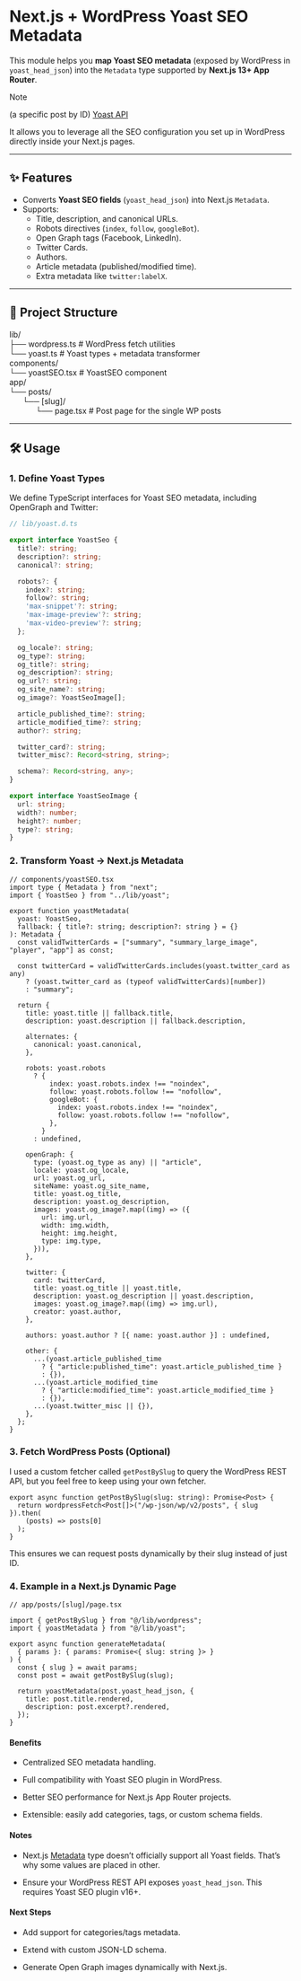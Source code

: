 # Next.js + WordPress Yoast SEO Metadata

This module helps you **map Yoast SEO metadata** (exposed by WordPress in `yoast_head_json`) into the `Metadata` type supported by **Next.js 13+ App Router**.  



> [!NOTE]
> (a specific post by ID) [Yoast API](https://yoast.com/wp-json/wp/v2/posts/607)

It allows you to leverage all the SEO configuration you set up in WordPress directly inside your Next.js pages.

---

## ✨ Features

- Converts **Yoast SEO fields** (`yoast_head_json`) into Next.js `Metadata`.
- Supports:
  - Title, description, and canonical URLs.
  - Robots directives (`index`, `follow`, `googleBot`).
  - Open Graph tags (Facebook, LinkedIn).
  - Twitter Cards.
  - Authors.
  - Article metadata (published/modified time).
  - Extra metadata like `twitter:labelX`.

---

## 📂 Project Structure
lib/  
├── wordpress.ts # WordPress fetch utilities  
└── yoast.ts # Yoast types + metadata transformer  
components/   
└── yoastSEO.tsx # YoastSEO component  
app/  
└── posts/  
&nbsp;&nbsp;&nbsp;&nbsp;&nbsp;&nbsp;└── [slug]/  
&nbsp;&nbsp;&nbsp;&nbsp;&nbsp;&nbsp;&nbsp;&nbsp;&nbsp;&nbsp;&nbsp;&nbsp;└── page.tsx # Post page for the single WP posts  


---

## 🛠️ Usage

### 1. Define Yoast Types

We define TypeScript interfaces for Yoast SEO metadata, including OpenGraph and Twitter:

```ts
// lib/yoast.d.ts

export interface YoastSeo {
  title?: string;
  description?: string;
  canonical?: string;

  robots?: {
    index?: string;
    follow?: string;
    'max-snippet'?: string;
    'max-image-preview'?: string;
    'max-video-preview'?: string;
  };

  og_locale?: string;
  og_type?: string;
  og_title?: string;
  og_description?: string;
  og_url?: string;
  og_site_name?: string;
  og_image?: YoastSeoImage[];

  article_published_time?: string;
  article_modified_time?: string;
  author?: string;

  twitter_card?: string;
  twitter_misc?: Record<string, string>;

  schema?: Record<string, any>;
}

export interface YoastSeoImage {
  url: string;
  width?: number;
  height?: number;
  type?: string;
}
```

### 2. Transform Yoast → Next.js Metadata

```tsx
// components/yoastSEO.tsx
import type { Metadata } from "next";
import { YoastSeo } from "../lib/yoast";

export function yoastMetadata(
  yoast: YoastSeo,
  fallback: { title?: string; description?: string } = {}
): Metadata {
  const validTwitterCards = ["summary", "summary_large_image", "player", "app"] as const;

  const twitterCard = validTwitterCards.includes(yoast.twitter_card as any)
    ? (yoast.twitter_card as (typeof validTwitterCards)[number])
    : "summary";

  return {
    title: yoast.title || fallback.title,
    description: yoast.description || fallback.description,

    alternates: {
      canonical: yoast.canonical,
    },

    robots: yoast.robots
      ? {
          index: yoast.robots.index !== "noindex",
          follow: yoast.robots.follow !== "nofollow",
          googleBot: {
            index: yoast.robots.index !== "noindex",
            follow: yoast.robots.follow !== "nofollow",
          },
        }
      : undefined,

    openGraph: {
      type: (yoast.og_type as any) || "article",
      locale: yoast.og_locale,
      url: yoast.og_url,
      siteName: yoast.og_site_name,
      title: yoast.og_title,
      description: yoast.og_description,
      images: yoast.og_image?.map((img) => ({
        url: img.url,
        width: img.width,
        height: img.height,
        type: img.type,
      })),
    },

    twitter: {
      card: twitterCard,
      title: yoast.og_title || yoast.title,
      description: yoast.og_description || yoast.description,
      images: yoast.og_image?.map((img) => img.url),
      creator: yoast.author,
    },

    authors: yoast.author ? [{ name: yoast.author }] : undefined,

    other: {
      ...(yoast.article_published_time
        ? { "article:published_time": yoast.article_published_time }
        : {}),
      ...(yoast.article_modified_time
        ? { "article:modified_time": yoast.article_modified_time }
        : {}),
      ...(yoast.twitter_misc || {}),
    },
  };
}
```

### 3. Fetch WordPress Posts (Optional)

I used a custom fetcher called `getPostBySlug` to query the WordPress REST API, but you feel free to keep using your own fetcher.

```tsx
export async function getPostBySlug(slug: string): Promise<Post> {
  return wordpressFetch<Post[]>("/wp-json/wp/v2/posts", { slug }).then(
    (posts) => posts[0]
  );
}
```

This ensures we can request posts dynamically by their slug instead of just ID.

### 4. Example in a Next.js Dynamic Page
```
// app/posts/[slug]/page.tsx

import { getPostBySlug } from "@/lib/wordpress";
import { yoastMetadata } from "@/lib/yoast";

export async function generateMetadata(
  { params }: { params: Promise<{ slug: string }> }
) {
  const { slug } = await params;
  const post = await getPostBySlug(slug);

  return yoastMetadata(post.yoast_head_json, {
    title: post.title.rendered,
    description: post.excerpt?.rendered,
  });
}

```
#### Benefits

- Centralized SEO metadata handling.

- Full compatibility with Yoast SEO plugin in WordPress.

- Better SEO performance for Next.js App Router projects.

- Extensible: easily add categories, tags, or custom schema fields.

#### Notes

- Next.js [Metadata](https://nextjs.org/docs/app/api-reference/functions/generate-metadata) type doesn’t officially support all Yoast fields.
That’s why some values are placed in other.

- Ensure your WordPress REST API exposes `yoast_head_json`.
This requires Yoast SEO plugin v16+.

#### Next Steps

- Add support for categories/tags metadata.

- Extend with custom JSON-LD schema.  

- Generate Open Graph images dynamically with Next.js.
